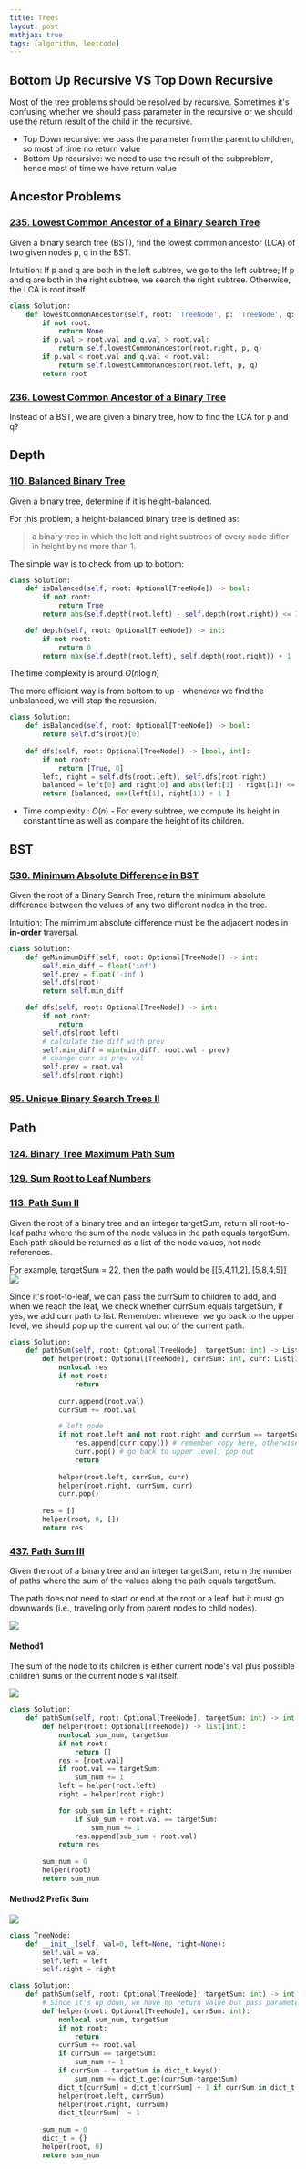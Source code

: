 ```yaml
---
title: Trees
layout: post
mathjax: true
tags: [algorithm, leetcode]
---
```

## Bottom Up Recursive VS Top Down Recursive
Most of the tree problems should be resolved by recursive. Sometimes it's confusing whether we should pass parameter in the recursive or we should use the return result of the child in the recursive.

- Top Down recursive: we pass the parameter from the parent to children, so most of time no return value
- Bottom Up recursive: we need to use the result of the subproblem, hence most of time we have return value
## Ancestor Problems
### [235. Lowest Common Ancestor of a Binary Search Tree](https://leetcode.com/problems/lowest-common-ancestor-of-a-binary-search-tree/)
Given a binary search tree (BST), find the lowest common ancestor (LCA) of two given nodes p, q in the BST.

Intuition: If p and q are both in the left subtree, we go to the left subtree; If p and q are both in the right subtree, we search the right subtree. Otherwise, the LCA is root itself.
```python
class Solution:
    def lowestCommonAncestor(self, root: 'TreeNode', p: 'TreeNode', q: 'TreeNode') -> 'TreeNode':
        if not root:
            return None
        if p.val > root.val and q.val > root.val:
            return self.lowestCommonAncestor(root.right, p, q)
        if p.val < root.val and q.val < root.val:
            return self.lowestCommonAncestor(root.left, p, q)
        return root
```


### [236. Lowest Common Ancestor of a Binary Tree](https://leetcode.com/problems/lowest-common-ancestor-of-a-binary-tree/)
Instead of a BST, we are given a binary tree, how to find the LCA for p and q?


## Depth
### [110. Balanced Binary Tree](https://leetcode.com/problems/balanced-binary-tree/)
Given a binary tree, determine if it is height-balanced.

For this problem, a height-balanced binary tree is defined as:

> a binary tree in which the left and right subtrees of every node differ in height by no more than 1.

The simple way is to check from up to bottom:
```python
class Solution:
    def isBalanced(self, root: Optional[TreeNode]) -> bool:
        if not root:
            return True
        return abs(self.depth(root.left) - self.depth(root.right)) <= 1 and self.isBalanced(root.left) and self.isBalanced(root.right)

    def depth(self, root: Optional[TreeNode]) -> int:
        if not root:
            return 0
        return max(self.depth(root.left), self.depth(root.right)) + 1
```
The time complexity is around $O(n\log n)$

The more efficient way is from bottom to up - whenever we find the unbalanced, we will stop the recursion.
```python
class Solution:
    def isBalanced(self, root: Optional[TreeNode]) -> bool:
        return self.dfs(root)[0]
    
    def dfs(self, root: Optional[TreeNode]) -> [bool, int]:
        if not root:
            return [True, 0]
        left, right = self.dfs(root.left), self.dfs(root.right)
        balanced = left[0] and right[0] and abs(left[1] - right[1]) <= 1
        return [balanced, max(left[1], right[1]) + 1 ]
```
- Time complexity : $O(n)$ - For every subtree, we compute its height in constant time as well as compare the height of its children.

## BST
### [530. Minimum Absolute Difference in BST](https://leetcode.com/problems/minimum-absolute-difference-in-bst/)
Given the root of a Binary Search Tree, return the minimum absolute difference between the values of any two different nodes in the tree.

Intuition: The mimimum absolute difference must be the adjacent nodes in **in-order** traversal.


```python
class Solution:
    def geMinimumDiff(self, root: Optional[TreeNode]) -> int:
        self.min_diff = float('inf')
        self.prev = float('-inf')
        self.dfs(root)
        return self.min_diff

    def dfs(self, root: Optional[TreeNode]) -> int:
        if not root:
            return
        self.dfs(root.left)
        # calculate the diff with prev
        self.min_diff = min(min_diff, root.val - prev)
        # change curr as prev val
        self.prev = root.val
        self.dfs(root.right)

```


### [95. Unique Binary Search Trees II](https://leetcode.com/problems/unique-binary-search-trees-ii/)

## Path
### [124. Binary Tree Maximum Path Sum](https://leetcode.com/problems/binary-tree-maximum-path-sum/)


### [129. Sum Root to Leaf Numbers](https://leetcode.com/problems/sum-root-to-leaf-numbers/)

### [113. Path Sum II](https://leetcode.com/problems/path-sum-ii/)

Given the root of a binary tree and an integer targetSum, return all root-to-leaf paths where the sum of the node values in the path equals targetSum. Each path should be returned as a list of the node values, not node references.

For example, targetSum = 22, then the path would be [[5,4,11,2], [5,8,4,5]]
![](/img/leetcode/tree/pathsumii1.jpeg)

Since it's root-to-leaf, we can pass the currSum to children to add, and when we reach the leaf, we check whether currSum equals targetSum, if yes, we add curr path to list. Remember: whenever we go back to the upper level, we should pop up the current val out of the current path.

```python
class Solution:
    def pathSum(self, root: Optional[TreeNode], targetSum: int) -> List[List[int]]:
        def helper(root: Optional[TreeNode], currSum: int, curr: List[int]):
            nonlocal res
            if not root:
                return
            
            curr.append(root.val)
            currSum += root.val

            # left node
            if not root.left and not root.right and currSum == targetSum:
                res.append(curr.copy()) # remember copy here, otherwise the latter change will impact the result
                curr.pop() # go back to upper level, pop out
                return
            
            helper(root.left, currSum, curr)
            helper(root.right, currSum, curr)
            curr.pop()
        
        res = []
        helper(root, 0, [])
        return res

```


### [437. Path Sum III](https://leetcode.com/problems/path-sum-iii/)
Given the root of a binary tree and an integer targetSum, return the number of paths where the sum of the values along the path equals targetSum.

The path does not need to start or end at the root or a leaf, but it must go downwards (i.e., traveling only from parent nodes to child nodes).

![](/img/leetcode/tree/pathsum3-1.jpeg)

#### Method1
The sum of the node to its children is either current node's val plus possible children sums or the current node's val itself.

![](/img/leetcode/tree/pathsum3-2.jpeg)

```python
class Solution:
    def pathSum(self, root: Optional[TreeNode], targetSum: int) -> int:
        def helper(root: Optional[TreeNode]) -> list[int]:
            nonlocal sum_num, targetSum
            if not root:
                return []
            res = [root.val]
            if root.val == targetSum:
                sum_num += 1
            left = helper(root.left)
            right = helper(root.right)

            for sub_sum in left + right:
                if sub_sum + root.val == targetSum:
                    sum_num += 1
                res.append(sub_sum + root.val)
            return res
            
        sum_num = 0
        helper(root)
        return sum_num
```

#### Method2 Prefix Sum
![](/img/leetcode/tree/pathsum3-3.jpeg)

```python
class TreeNode:
    def __init__(self, val=0, left=None, right=None):
        self.val = val
        self.left = left
        self.right = right

class Solution:
    def pathSum(self, root: Optional[TreeNode], targetSum: int) -> int:
        # Since it's up down, we have no return value but pass parameter currsum to the children
        def helper(root: Optional[TreeNode], currSum: int):
            nonlocal sum_num, targetSum
            if not root:
                return
            currSum += root.val
            if currSum == targetSum:
                sum_num += 1
            if currSum - targetSum in dict_t.keys():
                sum_num += dict_t.get(currSum-targetSum)
            dict_t[currSum] = dict_t[currSum] + 1 if currSum in dict_t else 1
            helper(root.left, currSum)
            helper(root.right, currSum)
            dict_t[currSum] -= 1
        
        sum_num = 0
        dict_t = {}
        helper(root, 0)
        return sum_num

```